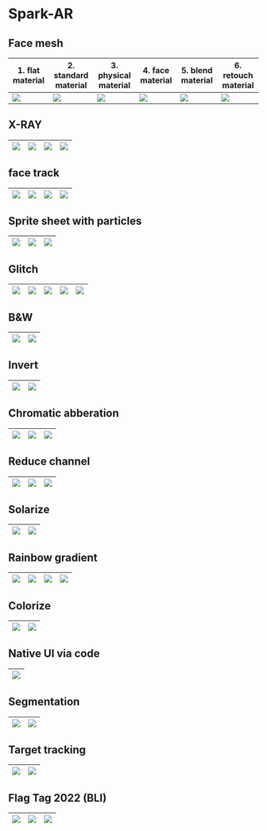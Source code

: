 # Spark-AR

## Face mesh

| 1. flat material | 2. standard material   | 3. physical material  | 4. face material   |  5. blend material  | 6. retouch material  |
|-|-|-|-|-|-|
|<img src = https://github.com/MIShanto/Spark-AR/blob/main/1.face%20mesh/flat.png>|<img src = https://github.com/MIShanto/Spark-AR/blob/main/1.face%20mesh/standard.png >  |<img src = https://github.com/MIShanto/Spark-AR/blob/main/1.face%20mesh/physical.png>|<img src = https://github.com/MIShanto/Spark-AR/blob/main/1.face%20mesh/face.png >  |<img src = https://github.com/MIShanto/Spark-AR/blob/main/1.face%20mesh/blend.png>|<img src = https://github.com/MIShanto/Spark-AR/blob/main/1.face%20mesh/retouch.png>|


## X-RAY

|<img src = https://github.com/MIShanto/Spark-AR/blob/main/2.X-ray/1.png>|<img src = https://github.com/MIShanto/Spark-AR/blob/main/2.X-ray/2.png >|<img src = https://github.com/MIShanto/Spark-AR/blob/main/2.X-ray/3.png>|<img src = https://github.com/MIShanto/Spark-AR/blob/main/2.X-ray/4.png >|
|-|-|-|-|


## face track

|<img src = https://github.com/MIShanto/Spark-AR/blob/main/3.Emoji/1.png>|<img src = https://github.com/MIShanto/Spark-AR/blob/main/3.Emoji/2.png >|<img src = https://github.com/MIShanto/Spark-AR/blob/main/3.Emoji/3.png>|<img src = https://github.com/MIShanto/Spark-AR/blob/main/3.Emoji/4.png >|
|-|-|-|-|

## Sprite sheet with particles

|<img src = https://github.com/MIShanto/Spark-AR/blob/main/4.sprite%20sheet/1.png>|<img src = https://github.com/MIShanto/Spark-AR/blob/main/4.sprite%20sheet/2.png >|<img src = https://github.com/MIShanto/Spark-AR/blob/main/4.sprite%20sheet/3.png>
|-|-|-|

## Glitch

|<img src = https://github.com/MIShanto/Spark-AR/blob/main/5.glitch%20effect/1.png>|<img src = https://github.com/MIShanto/Spark-AR/blob/main/5.glitch%20effect/2.png >|<img src = https://github.com/MIShanto/Spark-AR/blob/main/5.glitch%20effect/3.png>|<img src = https://github.com/MIShanto/Spark-AR/blob/main/5.glitch%20effect/4.png>|<img src = https://github.com/MIShanto/Spark-AR/blob/main/5.glitch%20effect/5.png>|
|-|-|-|-|-|


## B&W

|<img src = https://github.com/MIShanto/Spark-AR/blob/main/6.BW/1.png>|<img src = https://github.com/MIShanto/Spark-AR/blob/main/6.BW/2.png>|
|-|-|

## Invert

|<img src = https://github.com/MIShanto/Spark-AR/blob/main/7.Invert/1.png>|<img src = https://github.com/MIShanto/Spark-AR/blob/main/7.Invert/2.png>|
|-|-|

## Chromatic abberation

|<img src =https://github.com/MIShanto/Spark-AR/blob/main/8.aberration/1.png>|<img src = https://github.com/MIShanto/Spark-AR/blob/main/8.aberration/2.png>|<img src = https://github.com/MIShanto/Spark-AR/blob/main/8.aberration/3.png>|
|-|-|-|

## Reduce channel

|<img src = https://github.com/MIShanto/Spark-AR/blob/main/9.reduce%20channel/1.png>|<img src = https://github.com/MIShanto/Spark-AR/blob/main/9.reduce%20channel/2.png>|<img src = https://github.com/MIShanto/Spark-AR/blob/main/9.reduce%20channel/3.png>|
|-|-|-|

## Solarize

|<img src =https://github.com/MIShanto/Spark-AR/blob/main/10.solarized/1.png>|<img src = https://github.com/MIShanto/Spark-AR/blob/main/10.solarized/2.png>|
|-|-|

## Rainbow gradient

|<img src = https://github.com/MIShanto/Spark-AR/blob/main/11.%20rainbow%20gradient/1.png>|<img src = https://github.com/MIShanto/Spark-AR/blob/main/11.%20rainbow%20gradient/2.png>|<img src = https://github.com/MIShanto/Spark-AR/blob/main/11.%20rainbow%20gradient/3.png>|<img src = https://github.com/MIShanto/Spark-AR/blob/main/11.%20rainbow%20gradient/4.png>|
|-|-|-|-|

## Colorize

|<img src =https://github.com/MIShanto/Spark-AR/blob/main/12.Color/1.png>|<img src = https://github.com/MIShanto/Spark-AR/blob/main/12.Color/2.png>|
|-|-|

## Native UI via code

|<img src =https://github.com/MIShanto/Spark-AR/blob/main/13.%20UI/1.png>|
|-|

## Segmentation

|<img src =https://github.com/MIShanto/Spark-AR/blob/main/14.segmentation/1.png>|<img src=https://github.com/MIShanto/Spark-AR/blob/main/14.segmentation/2.png>|
|-|-|

## Target tracking

|<img src = https://github.com/MIShanto/Spark-AR/blob/main/15.target%20tracking/1.png>|<img src =https://github.com/MIShanto/Spark-AR/blob/main/15.target%20tracking/2.png>|
|-|-|

## Flag Tag 2022 (BLI)

|<img src = https://github.com/MIShanto/Spark-AR/blob/main/16.%20fifa%20sticker/1.png>|<img src = https://github.com/MIShanto/Spark-AR/blob/main/16.%20fifa%20sticker/2.png>| <img src = https://github.com/MIShanto/Spark-AR/blob/main/16.%20fifa%20sticker/3.png>|
|-|-|-|











